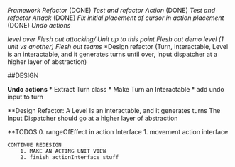 *Framework Refactor* (DONE)
*Test and refactor Action* (DONE)
*Test and refactor Attack* (DONE)
*Fix initial placement of cursor in action placement* (DONE)
*Undo actions*

*level over*
*Flesh out attacking/ Unit up to this point*
*Flesh out demo level (1 unit vs another)*
*Flesh out teams*
*Design refactor (Turn, Interactable, Level is an interactable, and it generates turns until over,
	input dispatcher at a higher layer of abstraction)


##DESIGN

**Undo actions**
	* Extract Turn class
	* Make Turn an Interactable
	* add undo input to turn
	

**Design Refactor: 
	A Level Is an interactable, and it generates turns
	The Input Dispatcher should go at a higher layer of abstraction
	
**TODOS
	0. rangeOfEffect in action Interface
	1. movement action interface
	
	
	CONTINUE REDESIGN
		1. MAKE AN ACTING UNIT VIEW
		2. finish actionInterface stuff
	